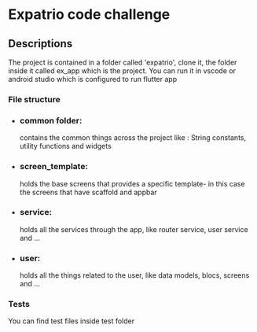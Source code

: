 # Expatrio code challenge

## Descriptions

The project is contained in a folder called 'expatrio', clone it, the folder inside it called ex_app which is the project.
You can run it in vscode or android studio which is configured to run flutter app

### File structure

* ### common folder: 
    contains the common things across the project like : String constants, utility functions and widgets
* ### screen_template: 
    holds the base screens that provides a specific template- in this case the screens that have scaffold and appbar
* ### service: 
    holds all the services through the app, like router service, user service and ...
* ### user: 
    holds all the things related to the user, like data models, blocs, screens and ...


### Tests
You can find test files inside test folder
